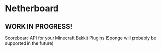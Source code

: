 # Netherboard
## WORK IN PROGRESS!
Scoreboard API for your Minecraft Bukkit Plugins (Sponge will probably be supported in the future).
